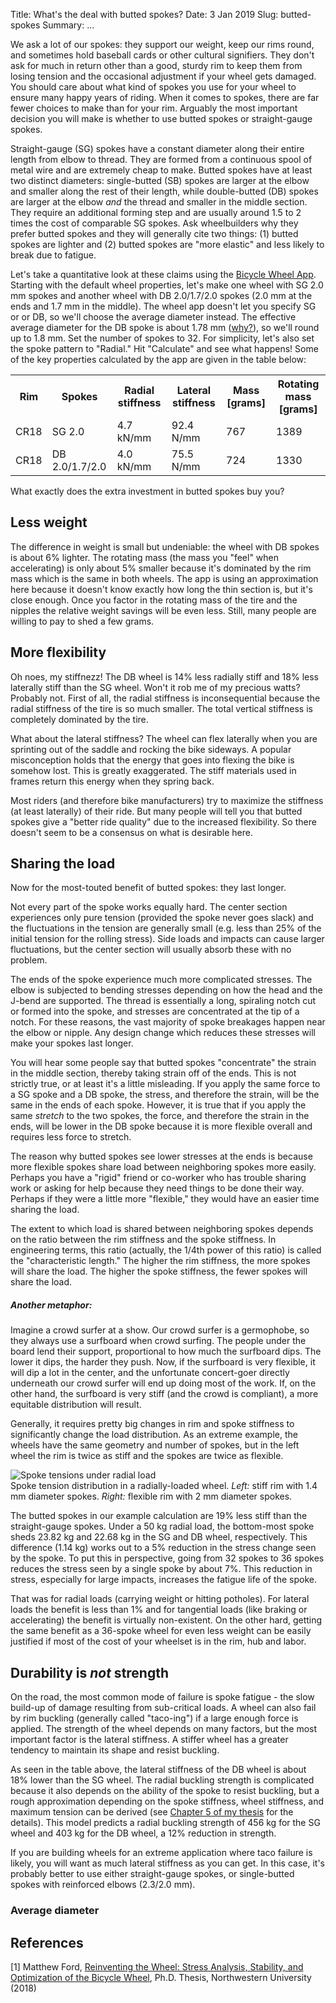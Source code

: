 Title: What's the deal with butted spokes?
Date: 3 Jan 2019
Slug: butted-spokes
Summary: ...

We ask a lot of our spokes: they support our weight, keep our rims round, and sometimes hold baseball cards or other cultural signifiers. They don't ask for much in return other than a good, sturdy rim to keep them from losing tension and the occasional adjustment if your wheel gets damaged. You should care about what kind of spokes you use for your wheel to ensure many happy years of riding. When it comes to spokes, there are far fewer choices to make than for your rim. Arguably the most important decision you will make is whether to use butted spokes or straight-gauge spokes.

Straight-gauge (SG) spokes have a constant diameter along their entire length from elbow to thread. They are formed from a continuous spool of metal wire and are extremely cheap to make. Butted spokes have at least two distinct diameters: single-butted (SB) spokes are larger at the elbow and smaller along the rest of their length, while double-butted (DB) spokes are larger at the elbow _and_ the thread and smaller in the middle section. They require an additional forming step and are usually around 1.5 to 2 times the cost of comparable SG spokes. Ask wheelbuilders why they prefer butted spokes and they will generally cite two things: (1) butted spokes are lighter and (2) butted spokes are "more elastic" and less likely to break due to fatigue.

Let's take a quantitative look at these claims using the [Bicycle Wheel App](/). Starting with the default wheel properties, let's make one wheel with SG 2.0 mm spokes and another wheel with DB 2.0/1.7/2.0 spokes (2.0 mm at the ends and 1.7 mm in the middle). The wheel app doesn't let you specify SG or or DB, so we'll choose the average diameter instead. The effective average diameter for the DB spoke is about 1.78 mm ([why?](#average-diameter)), so we'll round up to 1.8 mm. Set the number of spokes to 32. For simplicity, let's also set the spoke pattern to "Radial." Hit "Calculate" and see what happens! Some of the key properties calculated by the app are given in the table below:

<table class="table table-hover">
  <tr><th>Rim</th><th>Spokes</th><th>Radial stiffness</th><th>Lateral stiffness</th><th>Mass [grams]</th><th>Rotating mass [grams]</th></tr>
  <tr><td>CR18</td><td>SG 2.0</td><td>4.7 kN/mm</td><td>92.4 N/mm</td><td>767</td><td>1389</td></tr>
  <tr><td>CR18</td><td>DB 2.0/1.7/2.0</td><td>4.0 kN/mm</td><td>75.5 N/mm</td><td>724</td><td>1330</td></tr>
</table>

What exactly does the extra investment in butted spokes buy you?

## Less weight

The difference in weight is small but undeniable: the wheel with DB spokes is about 6% lighter. The rotating mass (the mass you "feel" when accelerating) is only about 5% smaller because it's dominated by the rim mass which is the same in both wheels. The app is using an approximation here because it doesn't know exactly how long the thin section is, but it's close enough. Once you factor in the rotating mass of the tire and the nipples the relative weight savings will be even less. Still, many people are willing to pay to shed a few grams.

## More flexibility

Oh noes, my stiffnezz! The DB wheel is 14% less radially stiff and 18% less laterally stiff than the SG wheel. Won't it rob me of my precious watts? Probably not. First of all, the radial stiffness is inconsequential because the radial stiffness of the tire is so much smaller. The total vertical stiffness is completely dominated by the tire.

What about the lateral stiffness? The wheel can flex laterally when you are sprinting out of the saddle and rocking the bike sideways. A popular misconception holds that the energy that goes into flexing the bike is somehow lost. This is greatly exaggerated. The stiff materials used in frames return this energy when they spring back.

Most riders (and therefore bike manufacturers) try to maximize the stiffness (at least laterally) of their ride. But many people will tell you that butted spokes give a "better ride quality" due to the increased flexibility. So there doesn't seem to be a consensus on what is desirable here.

## Sharing the load

Now for the most-touted benefit of butted spokes: they last longer.

Not every part of the spoke works equally hard. The center section experiences only pure tension (provided the spoke never goes slack) and the fluctuations in the tension are generally small (e.g. less than 25% of the initial tension for the rolling stress). Side loads and impacts can cause larger fluctuations, but the center section will usually absorb these with no problem.

The ends of the spoke experience much more complicated stresses. The elbow is subjected to bending stresses depending on how the head and the J-bend are supported. The thread is essentially a long, spiraling notch cut or formed into the spoke, and stresses are concentrated at the tip of a notch. For these reasons, the vast majority of spoke breakages happen near the elbow or nipple. Any design change which reduces these stresses will make your spokes last longer.

You will hear some people say that butted spokes "concentrate" the strain in the middle section, thereby taking strain off of the ends. This is not strictly true, or at least it's a little misleading. If you apply the same force to a SG spoke and a DB spoke, the stress, and therefore the strain, will be the same in the ends of each spoke. However, it is true that if you apply the same _stretch_ to the two spokes, the force, and therefore the strain in the ends, will be lower in the DB spoke because it is more flexible overall and requires less force to stretch.

The reason why butted spokes see lower stresses at the ends is because more flexible spokes share load between neighboring spokes more easily. Perhaps you have a "rigid" friend or co-worker who has trouble sharing work or asking for help because they need things to be done their way. Perhaps if they were a little more "flexible," they would have an easier time sharing the load.

The extent to which load is shared between neighboring spokes depends on the ratio between the rim stiffness and the spoke stiffness. In engineering terms, this ratio (actually, the 1/4th power of this ratio) is called the "characteristic length." The higher the rim stiffness, the more spokes will share the load. The higher the spoke stiffness, the fewer spokes will share the load.

##### Another metaphor:
Imagine a crowd surfer at a show. Our crowd surfer is a germophobe, so they always use a surfboard when crowd surfing. The people under the board lend their support, proportional to how much the surfboard dips. The lower it dips, the harder they push. Now, if the surfboard is very flexible, it will dip a lot in the center, and the unfortunate concert-goer directly underneath our crowd surfer will end up doing most of the work. If, on the other hand, the surfboard is very stiff (and the crowd is compliant), a more equitable distribution will result.

Generally, it requires pretty big changes in rim and spoke stiffness to significantly change the load distribution. As an extreme example, the wheels have the same geometry and number of spokes, but in the left wheel the rim is twice as stiff and the spokes are twice as flexible.

<img class="img-fluid" alt="Spoke tensions under radial load" src="{filename}/images/butted-spokes/char_length_comparison.png" />
<div class="figure-caption">Spoke tension distribution in a radially-loaded wheel. <em>Left:</em> stiff rim with 1.4 mm diameter spokes. <em>Right:</em> flexible rim with 2 mm diameter spokes.</div>

The butted spokes in our example calculation are 19% less stiff than the straight-gauge spokes. Under a 50 kg radial load, the bottom-most spoke sheds 23.82 kg and 22.68 kg in the SG and DB wheel, respectively. This difference (1.14 kg) works out to a 5% reduction in the stress change seen by the spoke. To put this in perspective, going from 32 spokes to 36 spokes reduces the stress seen by a single spoke by about 7%. This reduction in stress, especially for large impacts, increases the fatigue life of the spoke.

That was for radial loads (carrying weight or hitting potholes). For lateral loads the benefit is less than 1% and for tangential loads (like braking or accelerating) the benefit is virtually non-existent. On the other hard, getting the same benefit as a 36-spoke wheel for even less weight can be easily justified if most of the cost of your wheelset is in the rim, hub and labor.

## Durability is _not_ strength

On the road, the most common mode of failure is spoke fatigue - the slow build-up of damage resulting from sub-critical loads. A wheel can also fail by rim buckling (generally called "taco-ing") if a large enough force is applied. The strength of the wheel depends on many factors, but the most important factor is the lateral stiffness. A stiffer wheel has a greater tendency to maintain its shape and resist buckling.

As seen in the table above, the lateral stiffness of the DB wheel is about 18% lower than the SG wheel. The radial buckling strength is complicated because it also depends on the ability of the spoke to resist buckling, but a rough approximation depending on the spoke stiffness, wheel stiffness, and maximum tension can be derived (see [Chapter 5 of my thesis](#references) for the details). This model predicts a radial buckling strength of 456 kg for the SG wheel and 403 kg for the DB wheel, a 12% reduction in strength.

If you are building wheels for an extreme application where taco failure is likely, you will want as much lateral stiffness as you can get. In this case, it's probably better to use either straight-gauge spokes, or single-butted spokes with reinforced elbows (2.3/2.0 mm).

<!-- 32 spokes -->
<!-- straight: 23.82 / 50 = 0.476 -->
<!-- butted:   22.68 / 50 = 0.454 -->
<!-- Difference of 1.14 kg for 50 kg load (about -5%) -->

<!-- 36 spokes -->
<!-- straight: 22.17 / 50 = 0.443 -->
<!-- butted:   21.07 / 50 = 0.421 -->
<!-- Difference of 1.1 kg for 50 kg load (about -5%) -->

<!-- 36 spokes -->
<!-- straight: 22.17 / 10 = 0.443 -->
<!-- butted:   21.07 / 50 = 0.421 -->
<!-- Difference of 1.1 kg for 50 kg load (about -5%) -->

<!-- going to 36 spokes reduces force by 1.65 kg (about -7%) -->

<!-- Analogy: Crowd-surfing with a flexible surfboard. The more flexible the surfboard, the more load is transferred to the people right underneath the surfer. -->

### Average diameter

## References

[1] Matthew Ford, [Reinventing the Wheel: Stress Analysis, Stability, and Optimization of the Bicycle Wheel](https://github.com/dashdotrobot/phd-thesis/releases/download/v1.0/Ford_BicycleWheelThesis_v1.0.pdf), Ph.D. Thesis, Northwestern University (2018)